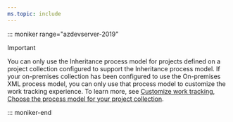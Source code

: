 ```yaml
---
ms.topic: include
---
```


::: moniker range="azdevserver-2019"

> [!IMPORTANT]   
> You can only use the Inheritance process model for projects defined on a project collection configured to support the Inheritance process model. If your on-premises collection has been configured to use the On-premises XML process model, you can only use that process model to customize the work tracking experience. To learn more, see [Customize work tracking, Choose the process model for your project collection](/azure/devops/reference/customize-work#choose-process-model&view=azdevserver-2019).  

::: moniker-end
